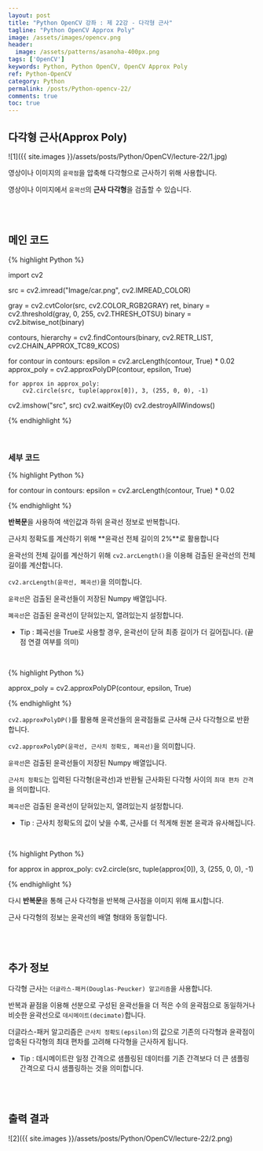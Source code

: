 ```yaml
---
layout: post
title: "Python OpenCV 강좌 : 제 22강 - 다각형 근사"
tagline: "Python OpenCV Approx Poly"
image: /assets/images/opencv.png
header:
  image: /assets/patterns/asanoha-400px.png
tags: ['OpenCV']
keywords: Python, Python OpenCV, OpenCV Approx Poly
ref: Python-OpenCV
category: Python
permalink: /posts/Python-opencv-22/
comments: true
toc: true
---
```


## 다각형 근사(Approx Poly)

![1]({{ site.images }}/assets/posts/Python/OpenCV/lecture-22/1.jpg)

영상이나 이미지의 `윤곽점`을 압축해 다각형으로 근사하기 위해 사용합니다.

영상이나 이미지에서 `윤곽선`의 **근사 다각형**을 검출할 수 있습니다.

<br>
<br>

## 메인 코드

{% highlight Python %}

import cv2

src = cv2.imread("Image/car.png", cv2.IMREAD_COLOR)

gray = cv2.cvtColor(src, cv2.COLOR_RGB2GRAY)
ret, binary = cv2.threshold(gray, 0, 255, cv2.THRESH_OTSU)
binary = cv2.bitwise_not(binary)

contours, hierarchy = cv2.findContours(binary, cv2.RETR_LIST, cv2.CHAIN_APPROX_TC89_KCOS)

for contour in contours:
    epsilon = cv2.arcLength(contour, True) * 0.02
    approx_poly = cv2.approxPolyDP(contour, epsilon, True)

    for approx in approx_poly:
        cv2.circle(src, tuple(approx[0]), 3, (255, 0, 0), -1)

cv2.imshow("src", src)
cv2.waitKey(0)
cv2.destroyAllWindows()

{% endhighlight %}

<br>

### 세부 코드

{% highlight Python %}

for contour in contours:
    epsilon = cv2.arcLength(contour, True) * 0.02

{% endhighlight %}

**반복문**을 사용하여 색인값과 하위 윤곽선 정보로 반복합니다.

근사치 정확도를 계산하기 위해 **윤곽선 전체 길이의 2%**로 활용합니다

윤곽선의 전체 길이를 계산하기 위해 `cv2.arcLength()`을 이용해 검출된 윤곽선의 전체 길이를 계산합니다.

`cv2.arcLength(윤곽선, 폐곡선)`을 의미합니다.

`윤곽선`은 검출된 윤곽선들이 저장된 Numpy 배열입니다.

`폐곡선`은 검출된 윤곽선이 닫혀있는지, 열려있는지 설정합니다.

- Tip : 폐곡선을 True로 사용할 경우, 윤곽선이 닫혀 최종 길이가 더 길어집니다. (끝점 연결 여부를 의미)

<br>

{% highlight Python %}

approx_poly = cv2.approxPolyDP(contour, epsilon, True)

{% endhighlight %}

`cv2.approxPolyDP()`를 활용해 윤곽선들의 윤곽점들로 근사해 근사 다각형으로 반환합니다.

`cv2.approxPolyDP(윤곽선, 근사치 정확도, 폐곡선)`을 의미합니다.

`윤곽선`은 검출된 윤곽선들이 저장된 Numpy 배열입니다.

`근사치 정확도`는 입력된 다각형(윤곽선)과 반환될 근사화된 다각형 사이의 `최대 편차 간격`을 의미합니다.

`폐곡선`은 검출된 윤곽선이 닫혀있는지, 열려있는지 설정합니다.

- Tip : 근사치 정확도의 값이 낮을 수록, 근사를 더 적게해 원본 윤곽과 유사해집니다.

<br>

{% highlight Python %}

for approx in approx_poly:
    cv2.circle(src, tuple(approx[0]), 3, (255, 0, 0), -1)

{% endhighlight %}

다시 **반복문**을 통해 근사 다각형을 반복해 근사점을 이미지 위해 표시합니다.

근사 다각형의 정보는 윤곽선의 배열 형태와 동일합니다.

<br>
<br>

## 추가 정보

다각형 근사는 `더글라스-패커(Douglas-Peucker) 알고리즘`을 사용합니다.

반복과 끝점을 이용해 선분으로 구성된 윤곽선들을 더 적은 수의 윤곽점으로 동일하거나 비슷한 윤곽선으로 `데시메이트(decimate)`합니다.

더글라스-패커 알고리즘은 `근사치 정확도(epsilon)`의 값으로 기존의 다각형과 윤곽점이 압축된 다각형의 최대 편차를 고려해 다각형을 근사하게 됩니다. 

- Tip : 데시메이트란 일정 간격으로 샘플링된 데이터를 기존 간격보다 더 큰 샘플링 간격으로 다시 샘플링하는 것을 의미합니다.

<br>
<br>

## 출력 결과

![2]({{ site.images }}/assets/posts/Python/OpenCV/lecture-22/2.png)
